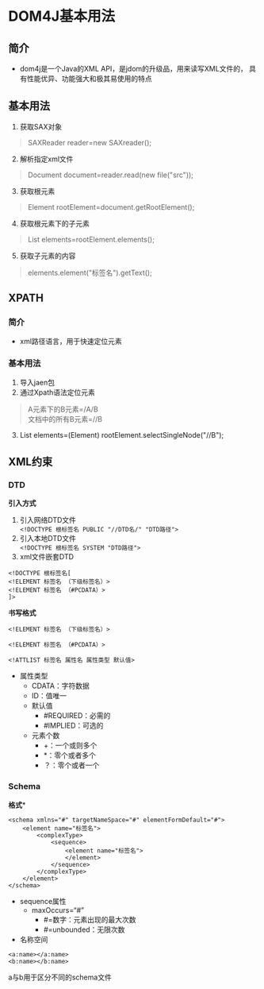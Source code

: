 # DOM4J基本用法

## 简介

+ dom4j是一个Java的XML API，是jdom的升级品，用来读写XML文件的，
具有性能优异、功能强大和极其易使用的特点

## 基本用法
1. 获取SAX对象
> SAXReader reader=new SAXreader();
2. 解析指定xml文件
> Document document=reader.read(new file("src"));
3. 获取根元素
> Element rootElement=document.getRootElement();
4. 获取根元素下的子元素
> List<Element> elements=rootElement.elements();
5. 获取子元素的内容
> elements.element("标签名").getText();

## XPATH
	
### 简介
+ xml路径语言，用于快速定位元素

### 基本用法
1. 导入jaen包
2. 通过Xpath语法定位元素
> A元素下的B元素=/A/B   
> 文档中的所有B元素=//B

3. List<Element> elements=(Element) rootElement.selectSingleNode("//B");

## XML约束

### DTD

**引入方式**
1. 引入网络DTD文件   
`<!DOCTYPE 根标签名 PUBLIC "//DTD名/" "DTD路径">`
2. 引入本地DTD文件   
`<!DOCTYPE 根标签名 SYSTEM "DTD路径">`
3. xml文件嵌套DTD   
```
<!DOCTYPE 根标签名[
<!ELEMENT 标签名 （下级标签名）>
<!ELEMENT 标签名 （#PCDATA）>
]>
```
    
**书写格式**   

`<!ELEMENT 标签名 （下级标签名）>`   

`<!ELEMENT 标签名 （#PCDATA）>`   

`<!ATTLIST 标签名 属性名 属性类型 默认值>`   
+ 属性类型
   + CDATA：字符数据
   + ID：值唯一
   + 默认值
      + #REQUIRED：必需的
      + #IMPLIED：可选的 
   + 元素个数
      + +：一个或则多个
      + *：零个或者多个
      + ？：零个或者一个
### Schema

**格式***
```
<schema xmlns="#" targetNameSpace="#" elementFormDefault="#">
    <element name="标签名">
        <complexType>
            <sequence>
                <element name="标签名">
                </element>
            </sequence>
        </complexType>
    </element>
</schema>
```
+ sequence属性   
   + maxOccurs=“#”
      + #=数字：元素出现的最大次数
      + #=unbounded：无限次数
+ 名称空间
```
<a:name></a:name>
<b:name></b:name>
```
a与b用于区分不同的schema文件